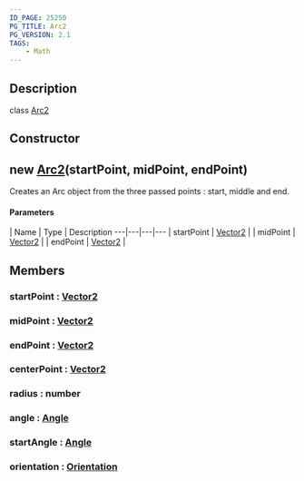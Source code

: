 ```yaml
---
ID_PAGE: 25250
PG_TITLE: Arc2
PG_VERSION: 2.1
TAGS:
    - Math
---
```

## Description

class [Arc2](/classes/3.1/Arc2)



## Constructor

## new [Arc2](/classes/3.1/Arc2)(startPoint, midPoint, endPoint)

Creates an Arc object from the three passed points : start, middle and end.

#### Parameters
 | Name | Type | Description
---|---|---|---
 | startPoint | [Vector2](/classes/3.1/Vector2) | 
 | midPoint | [Vector2](/classes/3.1/Vector2) | 
 | endPoint | [Vector2](/classes/3.1/Vector2) | 
## Members

### startPoint : [Vector2](/classes/3.1/Vector2)



### midPoint : [Vector2](/classes/3.1/Vector2)



### endPoint : [Vector2](/classes/3.1/Vector2)



### centerPoint : [Vector2](/classes/3.1/Vector2)



### radius : number



### angle : [Angle](/classes/3.1/Angle)



### startAngle : [Angle](/classes/3.1/Angle)



### orientation : [Orientation](/classes/3.1/Orientation)



